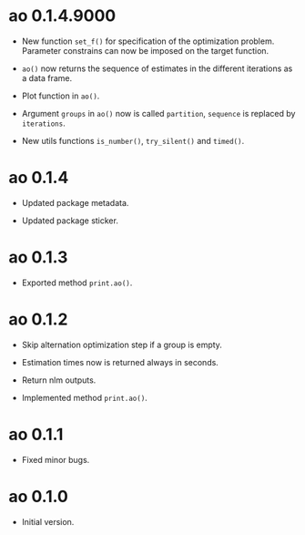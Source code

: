 # ao 0.1.4.9000

* New function `set_f()` for specification of the optimization problem. Parameter constrains can now be imposed on the target function.

* `ao()` now returns the sequence of estimates in the different iterations as a data frame.

* Plot function in `ao()`.

* Argument `groups` in `ao()` now is called `partition`, `sequence` is replaced by `iterations`.

* New utils functions `is_number()`, `try_silent()` and `timed()`.

# ao 0.1.4

* Updated package metadata.

* Updated package sticker.

# ao 0.1.3

* Exported method `print.ao()`.

# ao 0.1.2

* Skip alternation optimization step if a group is empty.

* Estimation times now is returned always in seconds.

* Return nlm outputs.

* Implemented method `print.ao()`.

# ao 0.1.1

* Fixed minor bugs.

# ao 0.1.0

* Initial version.
